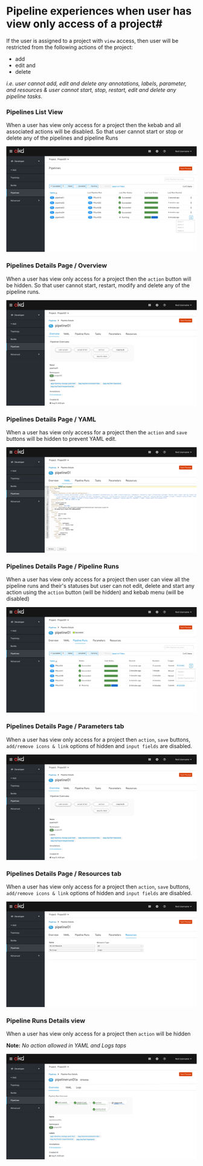 # Pipeline experiences when user has view only access of a project#

If the user is assigned to a project with `view` access, then user will be restricted from the following actions of the project:
 - add
 - edit and
 - delete

_i.e. user cannot add, edit and delete any annotations, labels, parameter, and resources & user cannot start, stop, restart, edit and delete any pipeline tasks._

### Pipelines List View ###

When a user has view only access for a project then the kebab and all associated actions will be disabled. So that user cannot start or stop or delete any of the pipelines and pipeline Runs

![Pipelines List View](img/RBAC-PL-ListView.png)

### Pipelines Details Page / Overview ###

When a user has view only access for a project then the `action` button will be hidden. So that user cannot start, restart, modify and delete any of the pipeline runs.

![Pipelines Overview tab](img/RBAC-PL-Details-Overview-Actions.png)

### Pipelines Details Page / YAML ###
 
When a user has view only access for a project then the `action` and `save` buttons will be hidden to prevent YAML edit.

![Pipelines YAML tab](img/RBAC-PL-Details-YAML.png)

### Pipelines Details Page / Pipeline Runs ###

When a user has view only access for a project then user can view all the pipeline runs and their's statuses but user can not edit, delete and start any action using the `action` button (will be hidden) and kebab menu (will be disabled)

![Pipelines Pipeline Runs tab](img/RBAC-PL-Details-PLR-Actions.png)

### Pipelines Details Page / Parameters tab

When a user has view only access for a project then `action`, `save` buttons, `add/remove icons & link` options of hidden and `input fields` are disabled.

![Pipelines Parameters tab](img/RBAC-PL-Details-Overview-Actions.png)

### Pipelines Details Page / Resources tab  
When a user has view only access for a project then `action`, `save` buttons, `add/remove icons & link` options of hidden and `input fields` are disabled.

![Pipelines Resources tab](img/RBAC-PL-Details-Resources.png)

### Pipeline Runs Details view ###

When a user has view only access for a project then `action` will be hidden

**Note:** _No action allowed in YAML and Logs taps_

![Pipelines Runs Details](img/RBAC-PLR-Details-Actions.png)
